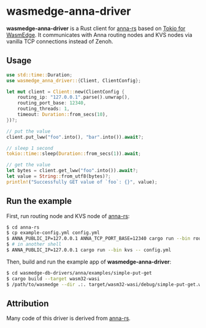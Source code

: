 # wasmedge-anna-driver

**wasmedge-anna-driver** is a Rust client for [anna-rs] based on [Tokio for WasmEdge](https://github.com/WasmEdge/tokio/tree/wasmedge). It communicates with Anna routing nodes and KVS nodes via vanilla TCP connections instead of Zenoh.

[anna-rs]: https://github.com/essa-project/anna-rs

## Usage

```rust
use std::time::Duration;
use wasmedge_anna_driver::{Client, ClientConfig};

let mut client = Client::new(ClientConfig {
    routing_ip: "127.0.0.1".parse().unwrap(),
    routing_port_base: 12340,
    routing_threads: 1,
    timeout: Duration::from_secs(10),
})?;

// put the value
client.put_lww("foo".into(), "bar".into()).await?;

// sleep 1 second
tokio::time::sleep(Duration::from_secs(1)).await;

// get the value
let bytes = client.get_lww("foo".into()).await?;
let value = String::from_utf8(bytes)?;
println!("Successfully GET value of `foo`: {}", value);
```

## Run the example

First, run routing node and KVS node of [anna-rs]:

```sh
$ cd anna-rs
$ cp example-config.yml config.yml
$ ANNA_PUBLIC_IP=127.0.0.1 ANNA_TCP_PORT_BASE=12340 cargo run --bin routing -- config.yml
$ # in another shell
$ ANNA_PUBLIC_IP=127.0.0.1 cargo run --bin kvs -- config.yml
```

Then, build and run the example app of **wasmedge-anna-driver**:

```sh
$ cd wasmedge-db-drivers/anna/examples/simple-put-get
$ cargo build --target wasm32-wasi
$ /path/to/wasmedge --dir .:. target/wasm32-wasi/debug/simple-put-get.wasm
```

## Attribution

Many code of this driver is derived from [anna-rs].
